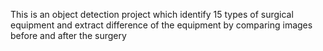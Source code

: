 This is an object detection project which identify 15 types of surgical equipment and extract difference of the equipment by comparing images before and after the surgery
